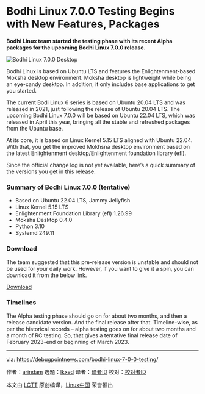 [#]: subject: "Bodhi Linux 7.0.0 Testing Begins with New Features, Packages"
[#]: via: "https://debugpointnews.com/bodhi-linux-7-0-0-testing/"
[#]: author: "arindam https://debugpointnews.com/author/dpicubegmail-com/"
[#]: collector: "lkxed"
[#]: translator: " "
[#]: reviewer: " "
[#]: publisher: " "
[#]: url: " "

Bodhi Linux 7.0.0 Testing Begins with New Features, Packages
======

**Bodhi Linux team started the testing phase with its recent Alpha packages for the upcoming Bodhi Linux 7.0.0 release.**

![Bodhi Linux 7.0.0 Desktop][1]

Bodhi Linux is based on Ubuntu LTS and features the Enlightenment-based Moksha desktop environment. Moksha desktop is lightweight while being an eye-candy desktop. In addition, it only includes base applications to get you started.

The current Bodi Linux 6 series is based on Ubuntu 20.04 LTS and was released in 2021, just following the release of Ubuntu 20.04 LTS. The upcoming Bodhi Linux 7.0.0 will be based on Ubuntu 22.04 LTS, which was released in April this year, bringing all the stable and refreshed packages from the Ubuntu base.

At its core, it is based on Linux Kernel 5.15 LTS aligned with Ubuntu 22.04. With that, you get the improved Mokhsna desktop environment based on the latest Enlightenment desktop/Enlightenment foundation library (efl).

Since the official change log is not yet available, here’s a quick summary of the versions you get in this release.

### Summary of Bodhi Linux 7.0.0 (tentative)

- Based on Ubuntu 22.04 LTS, Jammy Jellyfish
- Linux Kernel 5.15 LTS
- Enlightenment Foundation Library (efl) 1.26.99
- Moksha Desktop 0.4.0
- Python 3.10
- Systemd 249.11

### Download

The team suggested that this pre-release version is unstable and should not be used for your daily work. However, if you want to give it a spin, you can download it from the below link.

[Download][2]

### Timelines

The Alpha testing phase should go on for about two months, and then a release candidate version. And the final release after that. Timeline-wise, as per the historical records – alpha testing goes on for about two months and a month of RC testing. So, that gives a tentative final release date of February 2023-end or beginning of March 2023.

--------------------------------------------------------------------------------

via: https://debugpointnews.com/bodhi-linux-7-0-0-testing/

作者：[arindam][a]
选题：[lkxed][b]
译者：[译者ID](https://github.com/译者ID)
校对：[校对者ID](https://github.com/校对者ID)

本文由 [LCTT](https://github.com/LCTT/TranslateProject) 原创编译，[Linux中国](https://linux.cn/) 荣誉推出

[a]: https://debugpointnews.com/author/dpicubegmail-com/
[b]: https://github.com/lkxed
[1]: https://debugpointnews.com/wp-content/uploads/2022/11/Bodhi-Linux-7.0.0-Desktop.jpg
[2]: https://sourceforge.net/projects/bodhidev/files/7.0.0-alpha/
